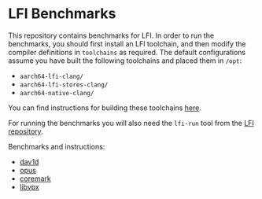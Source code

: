 # LFI Benchmarks

This repository contains benchmarks for LFI. In order to run the benchmarks,
you should first install an LFI toolchain, and then modify the compiler
definitions in `toolchains` as required. The default configurations assume
you have built the following toolchains and placed them in `/opt`:

* `aarch64-lfi-clang/`
* `aarch64-lfi-stores-clang/`
* `aarch64-native-clang/`

You can find instructions for building these toolchains
[here](https://github.com/zyedidia/lfi-llvm-toolchain).

For running the benchmarks you will also need the `lfi-run` tool from the [LFI
repository](https://github.com/zyedidia/lfi).

Benchmarks and instructions:

* [dav1d](https://github.com/zyedidia/lfi-bench/tree/master/dav1d)
* [opus](https://github.com/zyedidia/lfi-bench/tree/master/opus)
* [coremark](https://github.com/zyedidia/lfi-bench/tree/master/coremark)
* [libvpx](https://github.com/zyedidia/lfi-bench/tree/master/vpx)
